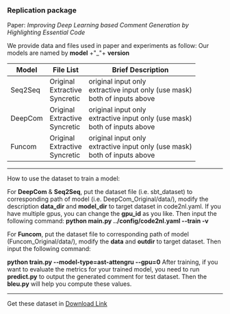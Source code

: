 ### Replication package 

Paper: *Improving Deep Learning based Comment Generation by Highlighting Essential Code*

We provide data and files used in paper and experiments as follow:
Our models are named by **model** +"\_"+ **version**

| Model   | File List                                   | Brief Description                                            |
| ------- | ------------------------------------------- | ------------------------------------------------------------ |
| Seq2Seq | Original<br />Extractive<br />Syncretic          | original input only<br />extractive input only (use mask)<br />both of inputs above |
| DeepCom | Original<br />Extractive<br />Syncretic             | original input only<br />extractive input only (use mask)<br />both of inputs above |
| Funcom  | Original<br />Extractive<br />Syncretic | original input only<br />extractive input only (use mask)<br />both of inputs above |

___________________________________________________________________________________________________________________________________________________________________________________________________________________________________________________________________________________________________________________________________________________________________

How to use the dataset to train a model:

For **DeepCom** & **Seq2Seq**, put the dataset file (i.e. sbt_dataset) to corresponding path of model (i.e. DeepCom_Original/data/), modify the description **data_dir** and **model_dir** to target dataset in code2nl.yaml. If you have multiple gpus, you can change the **gpu_id** as you like. Then input the following command:
**python __main__.py ../config/code2nl.yaml --train -v**


For **Funcom**, put the dataset file to corresponding path of model (Funcom_Original/data/), modify the **data** and **outdir** to target dataset. Then input the following command:

**python train.py --model-type=ast-attengru --gpu=0**
After training, if you want to evaluate the metrics for your trained model, you need to run **predict.py**  to output the generated comment for test dataset. Then the **bleu.py** will help you compute these values.
______________________________________________________________________________________________________________________________________________________________________________________________________________________________________________________________________________________________________________________________________________________________

Get these dataset in [Download Link](https://drive.google.com/file/d/112jjsI-Uzs83URh0IfYPhGzWol1cjnhD/view?usp=sharing)
